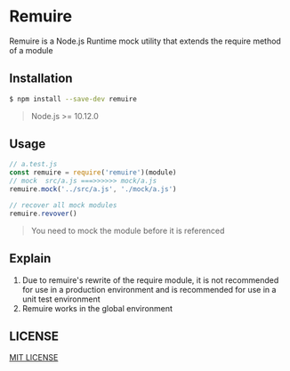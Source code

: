 # Remuire
Remuire is a Node.js Runtime mock utility that extends the require method of a module

## Installation

```bash
$ npm install --save-dev remuire
```
> Node.js >= 10.12.0

## Usage

```js
// a.test.js
const remuire = require('remuire')(module)
// mock  src/a.js ===>>>>>> mock/a.js
remuire.mock('../src/a.js', './mock/a.js')

// recover all mock modules
remuire.revover()

```

> You need to mock the module before it is referenced

## Explain
1. Due to remuire's rewrite of the require module, it is not recommended for use in a production environment and is recommended for use in a unit test environment
2. Remuire works in the global environment

## LICENSE
[MIT LICENSE](LICENSE)